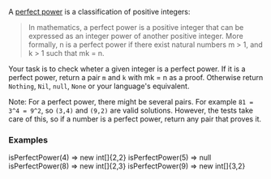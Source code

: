 A [perfect power](https://en.wikipedia.org/wiki/Perfect_power) is a classification of positive integers:

> In mathematics, a perfect power is a positive integer that can be expressed as an integer power of another positive integer. More formally, n is a perfect power if there exist natural numbers m > 1, and k > 1 such that mk = n.

Your task is to check wheter a given integer is a perfect power.
If it is a perfect power, return a pair ```m``` and ```k``` with mk = n as a proof.
Otherwise return ```Nothing```, ```Nil```, ```null```, ```None``` or your language's equivalent.

Note: For a perfect power, there might be several pairs.
For example ```81 = 3^4 = 9^2```, so ```(3,4)``` and ```(9,2)``` are valid solutions.
However, the tests take care of this, so if a number is a perfect power, return any pair that proves it.

### Examples

isPerfectPower(4) => new int[]{2,2}
isPerfectPower(5) => null
isPerfectPower(8) => new int[]{2,3}
isPerfectPower(9) => new int[]{3,2}
